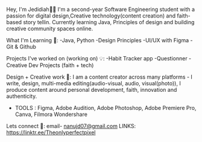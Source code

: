 Hey, I'm Jedidiah👋🏿
I'm a second-year Software Engineering student with a passion for digital design,Creative technology(content creation) and faith-based story tellin.
Currently learning Java, Principles of design and building creative community spaces online.

What I'm Learning 🧠:
-Java, Python
-Design Principles
-UI/UX with Figma
-Git & Github

Projects I've worked on (working on) 💡:
-Habit Tracker app
-Questionner 
-Creative Dev Projects (faith + tech)

Design + Creative work 🎨:
I am a content creator across many platforms - I write, design, multi-media editing(audio-visual, audio, visual(photo)), 
I produce content around personal development, faith, innovation and authenticity.
+ TOOLS : Figma, Adobe Audition, Adobe Photoshop, Adobe Premiere Pro, Canva, Filmora Wondershare

Lets connect 📌:
email- nanujd07@gmail.com
LINKS: https://linktr.ee/Theonlyperfectpixel 



<!---
JedidiahPixel/JedidiahPixel is a ✨ special ✨ repository because its `README.md` (this file) appears on your GitHub profile.
You can click the Preview link to take a look at your changes.
--->
